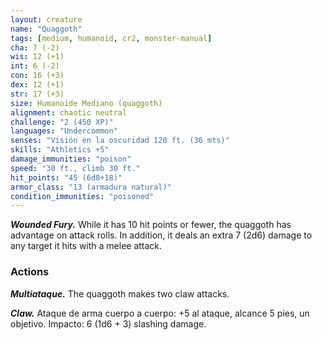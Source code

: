 ```yaml
---
layout: creature
name: "Quaggoth"
tags: [medium, humanoid, cr2, monster-manual]
cha: 7 (-2)
wis: 12 (+1)
int: 6 (-2)
con: 16 (+3)
dex: 12 (+1)
str: 17 (+3)
size: Humanoide Mediano (quaggoth)
alignment: chaotic neutral
challenge: "2 (450 XP)"
languages: "Undercommon"
senses: "Visión en la oscuridad 120 ft. (36 mts)"
skills: "Athletics +5"
damage_immunities: "poison"
speed: "30 ft., climb 30 ft."
hit_points: "45 (6d8+18)"
armor_class: "13 (armadura natural)"
condition_immunities: "poisoned"
---
```


***Wounded Fury.*** While it has 10 hit points or fewer, the quaggoth has advantage on attack rolls. In addition, it deals an extra 7 (2d6) damage to any target it hits with a melee attack.

### Actions

***Multiataque.*** The quaggoth makes two claw attacks.

***Claw.*** Ataque de arma cuerpo a cuerpo: +5 al ataque, alcance 5 pies, un objetivo. Impacto: 6 (1d6 + 3) slashing damage.